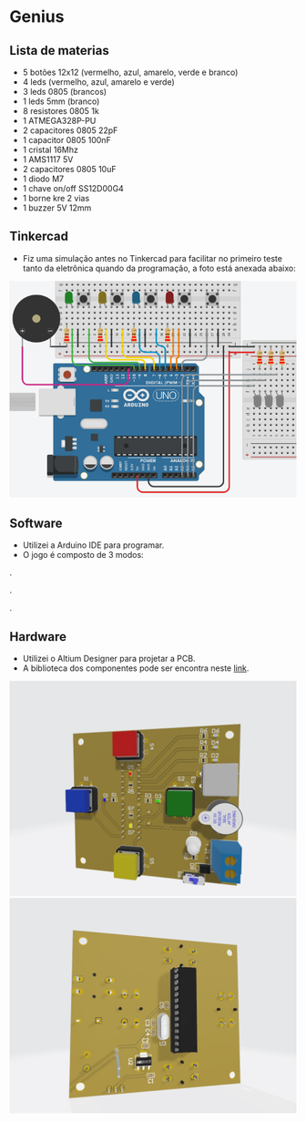 # Genius

## Lista de materias
- 5 botões 12x12 (vermelho, azul, amarelo, verde e branco)
- 4 leds (vermelho, azul, amarelo e verde)
- 3 leds 0805 (brancos)
- 1 leds 5mm (branco)
- 8 resistores 0805 1k
- 1 ATMEGA328P-PU
- 2 capacitores 0805 22pF
- 1 capacitor 0805 100nF
- 1 cristal 16Mhz
- 1 AMS1117 5V
- 2 capacitores 0805 10uF
- 1 diodo M7
- 1 chave on/off SS12D00G4
- 1 borne kre 2 vias
- 1 buzzer 5V 12mm

## Tinkercad
- Fiz uma simulação antes no Tinkercad para facilitar no primeiro teste tanto da eletrônica quando da programação, a foto está anexada abaixo:

![](tinkercad_genius.png)

## Software
- Utilizei a Arduino IDE para programar.
- O jogo é composto de 3 modos:

.

.

.

## Hardware
- Utilizei o Altium Designer para projetar a PCB.
- A biblioteca dos componentes pode ser encontra neste [link](https://github.com/lucashudson2002/altium-lib).

![](top_genius.jpg)
![](bottom_genius.jpg)
